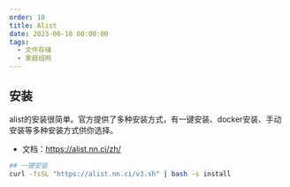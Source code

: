 ```yaml
---
order: 10
title: Alist
date: 2023-06-18 00:00:00
tags: 
  - 文件存储
  - 家庭组网
---
```


## 安装

alist的安装很简单。官方提供了多种安装方式，有一键安装、docker安装、手动安装等多种安装方式供你选择。

- 文档：<https://alist.nn.ci/zh/>

```bash
## 一键安装
curl -fsSL "https://alist.nn.ci/v3.sh" | bash -s install
```
